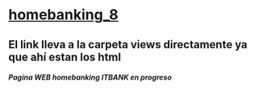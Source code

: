 # [homebanking_8](https://reyjoan.github.io/homebanking_8/views/)
## El link lleva a la carpeta views directamente ya que ahí estan los html
##### Pagina WEB homebanking ITBANK en progreso
